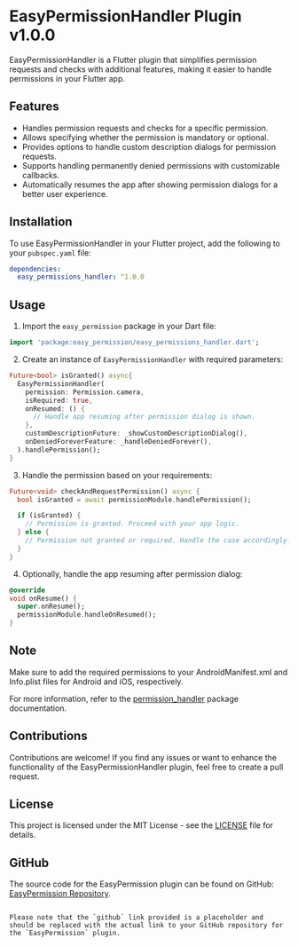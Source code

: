 # EasyPermissionHandler Plugin v1.0.0

EasyPermissionHandler is a Flutter plugin that simplifies permission requests and checks with additional features, making it easier to handle permissions in your Flutter app.

## Features

- Handles permission requests and checks for a specific permission.
- Allows specifying whether the permission is mandatory or optional.
- Provides options to handle custom description dialogs for permission requests.
- Supports handling permanently denied permissions with customizable callbacks.
- Automatically resumes the app after showing permission dialogs for a better user experience.

## Installation

To use EasyPermissionHandler in your Flutter project, add the following to your `pubspec.yaml` file:

```yaml
dependencies:
  easy_permissions_handler: ^1.0.0
```

## Usage

1. Import the `easy_permission` package in your Dart file:

```dart
import 'package:easy_permission/easy_permissions_handler.dart';
```

2. Create an instance of `EasyPermissionHandler` with required parameters:

```dart
Future<bool> isGranted() async{
  EasyPermissionHandler(
    permission: Permission.camera,
    isRequired: true,
    onResumed: () {
      // Handle app resuming after permission dialog is shown.
    },
    customDescriptionFuture: _showCustomDescriptionDialog(),
    onDeniedForeverFeature: _handleDeniedForever(),
  ).handlePermission();
}
```

3. Handle the permission based on your requirements:

```dart
Future<void> checkAndRequestPermission() async {
  bool isGranted = await permissionModule.handlePermission();

  if (isGranted) {
    // Permission is granted. Proceed with your app logic.
  } else {
    // Permission not granted or required. Handle the case accordingly.
  }
}
```

4. Optionally, handle the app resuming after permission dialog:

```dart
@override
void onResume() {
  super.onResume();
  permissionModule.handleOnResumed();
}
```

## Note

Make sure to add the required permissions to your AndroidManifest.xml and Info.plist files for Android and iOS, respectively.

For more information, refer to the [permission_handler](https://pub.dev/packages/permission_handler) package documentation.

## Contributions

Contributions are welcome! If you find any issues or want to enhance the functionality of the EasyPermissionHandler plugin, feel free to create a pull request.

## License

This project is licensed under the MIT License - see the [LICENSE](https://github.com/georgesamirmansour/EasyPermission/blob/master/LICENSE) file for details.

## GitHub

The source code for the EasyPermission plugin can be found on GitHub: [EasyPermission Repository](https://github.com/georgesamirmansour/EasyPermission.git).
```

Please note that the `github` link provided is a placeholder and should be replaced with the actual link to your GitHub repository for the `EasyPermission` plugin.